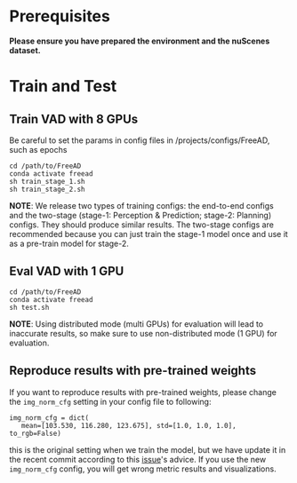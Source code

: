 # Prerequisites

**Please ensure you have prepared the environment and the nuScenes dataset.**

# Train and Test

## Train VAD with 8 GPUs 
Be careful to set the params in config files in /projects/configs/FreeAD, such as epochs
```shell
cd /path/to/FreeAD
conda activate freead
sh train_stage_1.sh
sh train_stage_2.sh
```

**NOTE**: We release two types of training configs: the end-to-end configs and the two-stage (stage-1: Perception & Prediction; stage-2: Planning) configs. They should produce similar results. The two-stage configs are recommended because you can just train the stage-1 model once and use it as a pre-train model for stage-2.

## Eval VAD with 1 GPU
```shell
cd /path/to/FreeAD
conda activate freead
sh test.sh
```

**NOTE**: Using distributed mode (multi GPUs) for evaluation will lead to inaccurate results, so make sure to use non-distributed mode (1 GPU) for evaluation.

## Reproduce results with pre-trained weights
If you want to reproduce results with pre-trained weights, please change the `img_norm_cfg` setting in your config file to following:

 ``` 
img_norm_cfg = dict(
    mean=[103.530, 116.280, 123.675], std=[1.0, 1.0, 1.0], to_rgb=False)
```

this is the original setting when we train the model, but we have update it in the recent commit according to this [issue](https://github.com/hustvl/VAD/issues/9)'s advice. If you use the new `img_norm_cfg` config, you will get wrong metric results and visualizations.
